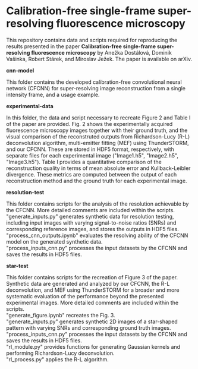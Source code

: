 # Calibration-free single-frame super-resolving fluorescence microscopy

This repository contains data and scripts required for reproducing the results presented in the paper **Calibration-free single-frame super-resolving fluorescence microscopy** by Anežka Dostálová, Dominik Vašinka, Robert Stárek, and Miroslav Ježek.
The paper is available on arXiv.

**cnn-model**

This folder contains the developed calibration-free convolutional neural network (CFCNN) for super-resolving image reconstruction from a single intensity frame, and a usage example.

**experimental-data**

In this folder, the data and script necessary to recreate Figure 2 and Table I of the paper are provided. Fig. 2 shows the experimentally acquired fluorescence microscopy images together with their ground truth, and the visual comparison of the reconstruted outputs from Richardson-Lucy (R-L) deconvolution algorithm, multi-emitter fitting (MEF) using ThunderSTORM, and our CFCNN. These are stored in HDF5 format, respectively, with separate files for each experimental image ("Image1.h5", "Image2.h5", "Image3.h5").
Table I provides a quantitative comparison of the reconstruction quality in terms of mean absolute error and Kullback-Leibler divergence. These metrics are computed between the output of each reconstruction method and the ground truth for each experimental image.

**resolution-test**

This folder contains scripts for the analysis of the resolution achievable by the CFCNN. More detailed comments are included within the scripts.
"generate_inputs.py" generates synthetic data for resolution testing, including input images with varying signal-to-noise ratios (SNRs) and corresponding reference images, and stores the outputs in HDF5 files.<br />
"process_cnn_outputs.ipynb" evaluates the resolving ability of the CFCNN model on the generated synthetic data.<br />
"process_inputs_cnn.py" processes the input datasets by the CFCNN and saves the results in HDF5 files.

**star-test**

This folder contains scripts for the recreation of Figure 3 of the paper. Synthetic data are generated and analyzed by our CFCNN, the R-L deconvolution, and MEF using ThunderSTORM for a broader and more systematic evaluation of the performance beyond the presented experimental images. More detailed comments are included within the scripts.<br />
"generate_figure.ipynb" recreates the Fig. 3.<br />
"generate_inputs.py" generates synthetic 2D images of a star-shaped pattern with varying SNRs and corresponding ground truth images.<br />
"process_inputs_cnn.py" processes the input datasets by the CFCNN and saves the results in HDF5 files.<br />
"rl_module.py" provides functions for generating Gaussian kernels and performing Richardson-Lucy deconvolution.<br />
"rl_process.py" applies the R-L algorithm.
